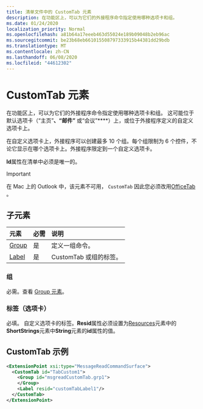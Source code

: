 ```yaml
---
title: 清单文件中的 CustomTab 元素
description: 在功能区上，可以为它们的外接程序命令指定使用哪种选项卡和组。
ms.date: 01/24/2020
localization_priority: Normal
ms.openlocfilehash: a81b64a17eeeb463d55024e189b09048b2eb96ac
ms.sourcegitcommit: be23b68eb661015508797333915b44381dd29bdb
ms.translationtype: MT
ms.contentlocale: zh-CN
ms.lasthandoff: 06/08/2020
ms.locfileid: "44612302"
---
```

# <a name="customtab-element"></a>CustomTab 元素

在功能区上，可以为它们的外接程序命令指定使用哪种选项卡和组。 这可能位于默认选项卡（“主页”****、“邮件”**** 或“会议”****）上，或位于外接程序定义的自定义选项卡上。

在自定义选项卡上，外接程序可以创建最多 10 个组。每个组限制为 6 个控件，不论它显示在哪个选项卡上。外接程序限定到一个自定义选项卡。

**Id**属性在清单中必须是唯一的。

> [!IMPORTANT]
> 在 Mac 上的 Outlook 中，该元素不可用， `CustomTab` 因此您必须改用[OfficeTab](officetab.md) 。

## <a name="child-elements"></a>子元素

|  元素 |  必需  |  说明  |
|:-----|:-----|:-----|
|  [Group](group.md)      | 是 |  定义一组命令。  |
|  [Label](#label-tab)      | 是 |  CustomTab 或组的标签。  |

### <a name="group"></a>组

必需。查看 [Group 元素](group.md)。

### <a name="label-tab"></a>标签（选项卡）

必填。 自定义选项卡的标签。**Resid**属性必须设置为[Resources](resources.md)元素中的**ShortStrings**元素中**String**元素的**id**属性的值。


## <a name="customtab-example"></a>CustomTab 示例

```xml
<ExtensionPoint xsi:type="MessageReadCommandSurface">
  <CustomTab id="TabCustom1">
    <Group id="msgreadCustomTab.grp1">
    </Group>
    <Label resid="customTabLabel1"/>
  </CustomTab>
</ExtensionPoint>
```

